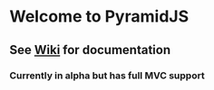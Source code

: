 # Welcome to PyramidJS
## See [Wiki](/Hugo-Persson/PyramidJS/wiki) for documentation
### Currently in alpha but has full MVC support
